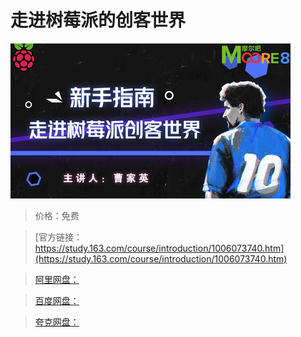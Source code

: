 # 走进树莓派的创客世界

![img](../../../assets/study163/free/968a50d6-1c4b-42f2-a5db-1407c38b6f2d.png)

> 价格：免费

> [官方链接：https://study.163.com/course/introduction/1006073740.htm](https://study.163.com/course/introduction/1006073740.htm)

> [阿里网盘：]()

> [百度网盘：]()

> [夸克网盘：]()
